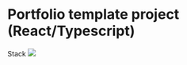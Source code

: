 # Portfolio template project (React/Typescript)

Stack
<img src="{https://img.shields.io/badge/React-20232A?style=for-the-badge&logo=react&logoColor=61DAFB}" />

